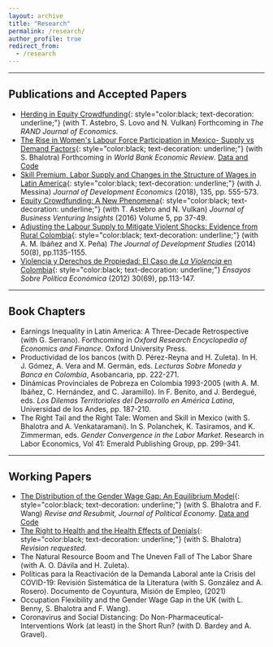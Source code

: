 ```yaml
---
layout: archive
title: "Research"
permalink: /research/
author_profile: true
redirect_from:
  - /research
---
```

<hr>

## Publications and Accepted Papers

* [Herding in Equity Crowdfunding](/files/Astebro-Fernandez-Lovo-Vulkan-Herding-in-equity-crowdfounding.pdf){: style="color:black; text-decoration: underline;"} (with T. Astebro, S. Lovo and N. Vulkan) Forthcoming in *The RAND Journal of Economics*.
* [The Rise in Women&#39;s Labour Force Participation in Mexico- Supply vs Demand Factors](/files/Bhalotra-Fernandez-Mexico-FLFP-supply-demand.pdf){: style="color:black; text-decoration: underline;"} (with S. Bhalotra) Forthcoming in *World Bank Economic Review*. [Data and Code](https://github.com/man-fern/Bhalotra-Fernandez-WBER-Replication)
* [Skill Premium, Labor Supply and Changes in the Structure of Wages in Latin America](https://www.sciencedirect.com/science/article/abs/pii/S0304387818304905?via%3Dihub){: style="color:black; text-decoration: underline;"} (with J. Messina) *Journal of Development Economics* (2018), 135, pp. 555-573.
* [Equity Crowdfunding: A New Phenomena](https://www.sciencedirect.com/science/article/abs/pii/S2352673416300026){: style="color:black; text-decoration: underline;"} (with T. Astebro and N. Vulkan) *Journal of Business Venturing Insights* (2016) Volume 5, pp 37-49.
* [Adjusting the Labour Supply to Mitigate Violent Shocks: Evidence from Rural Colombia](https://www.tandfonline.com/doi/abs/10.1080/00220388.2014.919384){: style="color:black; text-decoration: underline;"} (with A. M.  Ibáñez and X. Peña) *The Journal of Development Studies* (2014) 50(8), pp.1135-1155.
* [Violencia y Derechos de Propiedad: El Caso de *La Violencia* en Colombia](/files/Fernandez-Violencia-derechos-propiedad.pdf){: style="color:black; text-decoration: underline;"} *Ensayos Sobre Política Económica* (2012) 30(69), pp.113-147.

<hr>

## Book Chapters

* Earnings Inequality in Latin America: A Three-Decade Retrospective (with G. Serrano). Forthcoming in *Oxford Research Encyclopedia of Economics and Finance*. Oxford University Press.
* Productividad de los bancos  (with D. Pérez-Reyna and H. Zuleta). In H. J. Gómez, A. Vera and M. Germán, eds. *Lecturas Sobre Moneda y Banca en Colombia*, Asobancaria, pp. 222-271.
* Dinámicas Provinciales de Pobreza en Colombia 1993-2005 (with A. M.  Ibáñez, C. Hernández, and C. Jaramillo). In F. Benito, and J. Berdegué, eds. *Los Dilemas Territoriales del Desarrollo en América Latina*, Universidad de los Andes, pp. 187-210.
* The Right Tail and the Right Tale: Women and Skill in Mexico (with S. Bhalotra and A. Venkataramani). In S. Polanchek, K. Tasiramos, and K. Zimmerman, eds. *Gender Convergence in the Labor Market*. Research in Labor Economics, Vol 41: Emerald Publishing Group, pp. 299-341.

<hr>

## Working Papers

* [The Distribution of the Gender Wage Gap: An Equilibrium Model](/files/Bhalotra-Fernandez-Wang-FLFP-eq-model.pdf){: style="color:black; text-decoration: underline;"} (with S. Bhalotra and F. Wang) *Revise and Resubmit, Journal of Political Economy*. [Data and Code](https://fanwangecon.github.io/PrjLabEquiBFW/)
* [The Right to Health and the Health Effects of Denials](/files/Bhalotra-Fernandez-right-to-health.pdf){: style="color:black; text-decoration: underline;"} (with S. Bhalotra) *Revision requested*.
* The Natural Resource Boom and The Uneven Fall of The Labor Share (with A. O. Dávila and H. Zuleta).
* Políticas para la Reactivación de la Demanda Laboral ante la Crisis del COVID-19: Revisión Sistemática de la Literatura (with S. González and A. Rosero). Documento de Coyuntura, Misión de Empleo, (2021)
* Occupation Flexibility and the Gender Wage Gap in the UK (with L. Benny, S. Bhalotra and F. Wang).
* Coronavirus and Social Distancing: Do Non-Pharmaceutical-Interventions Work (at least) in the Short Run? (with D. Bardey  and A. Gravel).
